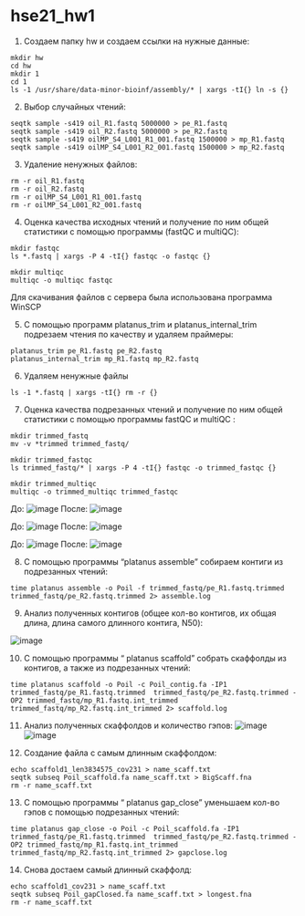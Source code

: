 # hse21_hw1
1) Создаем папку hw и создаем ссылки на нужные данные:
```
mkdir hw
cd hw
mkdir 1
cd 1
ls -1 /usr/share/data-minor-bioinf/assembly/* | xargs -tI{} ln -s {}
```
2) Выбор случайных чтений:
```
seqtk sample -s419 oil_R1.fastq 5000000 > pe_R1.fastq
seqtk sample -s419 oil_R2.fastq 5000000 > pe_R2.fastq
seqtk sample -s419 oilMP_S4_L001_R1_001.fastq 1500000 > mp_R1.fastq
seqtk sample -s419 oilMP_S4_L001_R2_001.fastq 1500000 > mp_R2.fastq
```
3) Удаление ненужных файлов:
```
rm -r oil_R1.fastq
rm -r oil_R2.fastq
rm -r oilMP_S4_L001_R1_001.fastq
rm -r oilMP_S4_L001_R2_001.fastq
```
4) Оценка качества исходных чтений и получение по ним общей статистики с помощью программы (fastQC и multiQC):
```
mkdir fastqc
ls *.fastq | xargs -P 4 -tI{} fastqc -o fastqc {}

mkdir multiqc
multiqc -o multiqc fastqc
```
Для скачивания файлов с сервера была использована программа WinSCP

5) С помощью программ platanus_trim и platanus_internal_trim подрезаем чтения по качеству и удаляем праймеры:
```
platanus_trim pe_R1.fastq pe_R2.fastq 
platanus_internal_trim mp_R1.fastq mp_R2.fastq  
```
6) Удаляем ненужные файлы
```
ls -1 *.fastq | xargs -tI{} rm -r {}
```
7) Оценка качества подрезанных чтений и получение по ним общей статистики с помощью программы fastQC и multiQC :
```
mkdir trimmed_fastq
mv -v *trimmed trimmed_fastq/
```
```
mkdir trimmed_fastqc
ls trimmed_fastq/* | xargs -P 4 -tI{} fastqc -o trimmed_fastqc {}
```
```
mkdir trimmed_multiqc
multiqc -o trimmed_multiqc trimmed_fastqc
```
До:
![image](https://user-images.githubusercontent.com/93148620/138774274-ebe7a729-4d3e-4c3e-9077-3e302e504bfd.png)
После:
![image](https://user-images.githubusercontent.com/93148620/138773889-c2424f13-6901-4cc6-9918-9909fddec3b5.png)

До:
![image](https://user-images.githubusercontent.com/93148620/138773978-bb020ffb-2f95-45f8-b16e-10ad1ba558e3.png)
После:
![image](https://user-images.githubusercontent.com/93148620/138774033-531dc199-2055-444a-b5ef-fb8550108383.png)

До:
![image](https://user-images.githubusercontent.com/93148620/138774084-269a2444-7d06-4412-b063-e7a61d1196fa.png)
После:
![image](https://user-images.githubusercontent.com/93148620/138774132-42f60f8c-f1a2-4ed8-82e8-dccdb8c1012a.png)


8) С помощью программы “platanus assemble” собираем контиги из подрезанных чтений:
```
time platanus assemble -o Poil -f trimmed_fastq/pe_R1.fastq.trimmed trimmed_fastq/pe_R2.fastq.trimmed 2> assemble.log
```
9) Анализ полученных контигов (общее кол-во контигов, их общая длина, длина самого длинного контига, N50):

![image](https://user-images.githubusercontent.com/93148620/139102723-265d33ae-c9c5-4020-bfe2-c5b4a4d8adc2.png)

10) С помощью программы “ platanus scaffold” собрать скаффолды из контигов, а также из подрезанных чтений:
```
time platanus scaffold -o Poil -c Poil_contig.fa -IP1 trimmed_fastq/pe_R1.fastq.trimmed  trimmed_fastq/pe_R2.fastq.trimmed -OP2 trimmed_fastq/mp_R1.fastq.int_trimmed trimmed_fastq/mp_R2.fastq.int_trimmed 2> scaffold.log
```
11) Анализ полученных скаффолдов и количество гэпов:
![image](https://user-images.githubusercontent.com/93148620/139102877-2baa77ea-612a-40bf-9f9b-b00e2e74708a.png)
![image](https://user-images.githubusercontent.com/93148620/139102971-2e600d26-0040-4813-9b6f-2fe3834ada84.png)


12) Создание файла с самым длинным скаффолдом:
```
echo scaffold1_len3834575_cov231 > name_scaff.txt
seqtk subseq Poil_scaffold.fa name_scaff.txt > BigScaff.fna
rm -r name_scaff.txt
```

13) С помощью программы “ platanus gap_close” уменьшаем кол-во гэпов с помощью подрезанных чтений:
```
time platanus gap_close -o Poil -c Poil_scaffold.fa -IP1 trimmed_fastq/pe_R1.fastq.trimmed  trimmed_fastq/pe_R2.fastq.trimmed -OP2 trimmed_fastq/mp_R1.fastq.int_trimmed trimmed_fastq/mp_R2.fastq.int_trimmed 2> gapclose.log
```
14) Снова достаем самый длинный скаффолд:
```
echo scaffold1_cov231 > name_scaff.txt
seqtk subseq Poil_gapClosed.fa name_scaff.txt > longest.fna
rm -r name_scaff.txt
```
